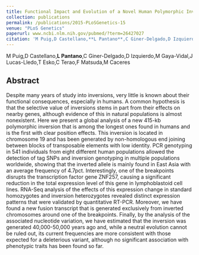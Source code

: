 ```yaml
---
title: Functional Impact and Evolution of a Novel Human Polymorphic Inversion That Disrupts a Gene and Creates a Fusion Transcript
collection: publications
permalink: /publications/2015-PLoSGenetics-15
venue: "PLoS Genetics"
paperurl: www.ncbi.nlm.nih.gov/pubmed/?term=26427027
citation: 'M Puig,D Castellano,**L Pantano**,C Giner-Delgado,D Izquierdo,M Gaya-Vidal,J Lucas-Lledo,T Esko,C Terao,F Matsuda,M Caceres (2015) Functional Impact and Evolution of a Novel Human Polymorphic Inversion That Disrupts a Gene and Creates a Fusion Transcript <i>PLoS Genetics</i>'
---
```


M Puig,D Castellano,**L Pantano**,C Giner-Delgado,D Izquierdo,M Gaya-Vidal,J Lucas-Lledo,T Esko,C Terao,F Matsuda,M Caceres
## Abstract
Despite many years of study into inversions, very little is known about their functional consequences, especially in humans. A common hypothesis is that the selective value of inversions stems in part from their effects on nearby genes, although evidence of this in natural populations is almost nonexistent. Here we present a global analysis of a new 415-kb polymorphic inversion that is among the longest ones found in humans and is the first with clear position effects. This inversion is located in chromosome 19 and has been generated by non-homologous end joining between blocks of transposable elements with low identity. PCR genotyping in 541 individuals from eight different human populations allowed the detection of tag SNPs and inversion genotyping in multiple populations worldwide, showing that the inverted allele is mainly found in East Asia with an average frequency of 4.7pct. Interestingly, one of the breakpoints disrupts the transcription factor gene ZNF257, causing a significant reduction in the total expression level of this gene in lymphoblastoid cell lines. RNA-Seq analysis of the effects of this expression change in standard homozygotes and inversion heterozygotes revealed distinct expression patterns that were validated by quantitative RT-PCR. Moreover, we have found a new fusion transcript that is generated exclusively from inverted chromosomes around one of the breakpoints. Finally, by the analysis of the associated nucleotide variation, we have estimated that the inversion was generated 40,000-50,000 years ago and, while a neutral evolution cannot be ruled out, its current frequencies are more consistent with those expected for a deleterious variant, although no significant association with phenotypic traits has been found so far.
